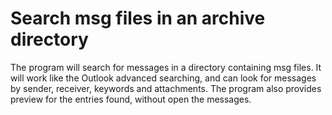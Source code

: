 # Search msg files in an archive directory

The program will search for messages in a directory containing msg files. It will work like the Outlook advanced searching, and can look for messages by sender, receiver, keywords and attachments. The program also provides preview for the entries found, without open the messages.
